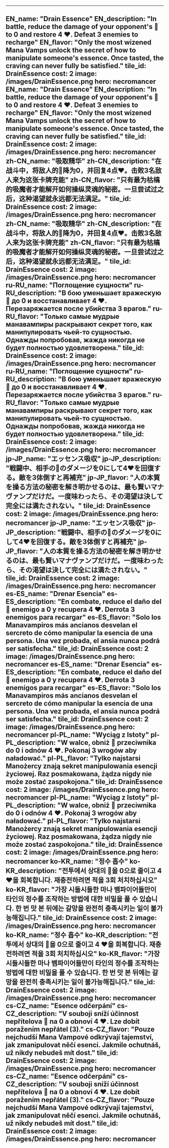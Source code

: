 ---

EN_name: "Drain Essence"
EN_description: "In battle, reduce the damage of your opponent's 🔸 to 0 and restore 4 ❤️. Defeat 3 enemies to recharge"
EN_flavor: "Only the most wizened Mana Vamps unlock the secret of how to manipulate someone's essence. Once tasted, the craving can never fully be satisfied."
tile_id: DrainEssence
cost: 2
image: /images/DrainEssence.png
hero: necromancer
EN_name: "Drain Essence"
EN_description: "In battle, reduce the damage of your opponent's 🔸 to 0 and restore 4 ❤️. Defeat 3 enemies to recharge"
EN_flavor: "Only the most wizened Mana Vamps unlock the secret of how to manipulate someone's essence. Once tasted, the craving can never fully be satisfied."
tile_id: DrainEssence
cost: 2
image: /images/DrainEssence.png
hero: necromancer
zh-CN_name: "吸取精华"
zh-CN_description: "在战斗中，将敌人的🔸降为0，并回复4点❤️。击败3名敌人来为这张卡牌充能"
zh-CN_flavor: "只有最为枯槁的吸魔者才能解开如何操纵灵魂的秘密。一旦尝试过之后，这种渴望就永远都无法满足。"
tile_id: DrainEssence
cost: 2
image: /images/DrainEssence.png
hero: necromancer
zh-CN_name: "吸取精华"
zh-CN_description: "在战斗中，将敌人的🔸降为0，并回复4点❤️。击败3名敌人来为这张卡牌充能"
zh-CN_flavor: "只有最为枯槁的吸魔者才能解开如何操纵灵魂的秘密。一旦尝试过之后，这种渴望就永远都无法满足。"
tile_id: DrainEssence
cost: 2
image: /images/DrainEssence.png
hero: necromancer
ru-RU_name: "Поглощение сущности"
ru-RU_description: "В бою уменьшает вражескую 🔸 до 0 и восстанавливает 4 ❤️. Перезаряжается после убийства 3 врагов."
ru-RU_flavor: "Только самые мудрые манавампиры раскрывают секрет того, как манипулировать чьей-то сущностью. Однажды попробовав, жажда никогда не будет полностью удовлетворена."
tile_id: DrainEssence
cost: 2
image: /images/DrainEssence.png
hero: necromancer
ru-RU_name: "Поглощение сущности"
ru-RU_description: "В бою уменьшает вражескую 🔸 до 0 и восстанавливает 4 ❤️. Перезаряжается после убийства 3 врагов."
ru-RU_flavor: "Только самые мудрые манавампиры раскрывают секрет того, как манипулировать чьей-то сущностью. Однажды попробовав, жажда никогда не будет полностью удовлетворена."
tile_id: DrainEssence
cost: 2
image: /images/DrainEssence.png
hero: necromancer
jp-JP_name: "エッセンス吸収"
jp-JP_description: "戦闘中、相手の🔸のダメージを0にして4❤️を回復する。敵を3体倒すと再補充"
jp-JP_flavor: "人の本質を操る方法の秘密を解き明かせるのは、最も賢いマナヴァンプだけだ。一度味わったら、その渇望は決して完全には満たされない。"
tile_id: DrainEssence
cost: 2
image: /images/DrainEssence.png
hero: necromancer
jp-JP_name: "エッセンス吸収"
jp-JP_description: "戦闘中、相手の🔸のダメージを0にして4❤️を回復する。敵を3体倒すと再補充"
jp-JP_flavor: "人の本質を操る方法の秘密を解き明かせるのは、最も賢いマナヴァンプだけだ。一度味わったら、その渇望は決して完全には満たされない。"
tile_id: DrainEssence
cost: 2
image: /images/DrainEssence.png
hero: necromancer
es-ES_name: "Drenar Esencia"
es-ES_description: "En combate, reduce el daño del 🔸 enemigo a 0 y recupera 4 ❤️. Derrota 3 enemigos para recargar"
es-ES_flavor: "Solo los Manavampiros más ancianos desvelan el sercreto de cómo manipular la esencia de una persona. Una vez probada, el ansia nunca podrá ser satisfecha."
tile_id: DrainEssence
cost: 2
image: /images/DrainEssence.png
hero: necromancer
es-ES_name: "Drenar Esencia"
es-ES_description: "En combate, reduce el daño del 🔸 enemigo a 0 y recupera 4 ❤️. Derrota 3 enemigos para recargar"
es-ES_flavor: "Solo los Manavampiros más ancianos desvelan el sercreto de cómo manipular la esencia de una persona. Una vez probada, el ansia nunca podrá ser satisfecha."
tile_id: DrainEssence
cost: 2
image: /images/DrainEssence.png
hero: necromancer
pl-PL_name: "Wyciąg z Istoty"
pl-PL_description: "W walce, obniż 🔸 przeciwnika do 0 i odnów 4 ❤️. Pokonaj 3 wrogów aby naładować."
pl-PL_flavor: "Tylko najstarsi Manożercy znają sekret manipulowania esencji życiowej. Raz posmakowana, żądza nigdy nie może zostać zaspokojona."
tile_id: DrainEssence
cost: 2
image: /images/DrainEssence.png
hero: necromancer
pl-PL_name: "Wyciąg z Istoty"
pl-PL_description: "W walce, obniż 🔸 przeciwnika do 0 i odnów 4 ❤️. Pokonaj 3 wrogów aby naładować."
pl-PL_flavor: "Tylko najstarsi Manożercy znają sekret manipulowania esencji życiowej. Raz posmakowana, żądza nigdy nie może zostać zaspokojona."
tile_id: DrainEssence
cost: 2
image: /images/DrainEssence.png
hero: necromancer
ko-KR_name: "정수 흡수"
ko-KR_description: "전투에서 상대의 🔸을 0으로 줄이고 4 ❤️을 회복합니다. 재충전하려면 적을 3회 처치하십시오"
ko-KR_flavor: "가장 시들시들한 마나 뱀파이어들만이 타인의 정수를 조작하는 방법에 대한 비밀을 풀 수 있습니다. 한 번 맛 본 뒤에는 갈망을 완전히 충족시키는 일이 불가능해집니다."
tile_id: DrainEssence
cost: 2
image: /images/DrainEssence.png
hero: necromancer
ko-KR_name: "정수 흡수"
ko-KR_description: "전투에서 상대의 🔸을 0으로 줄이고 4 ❤️을 회복합니다. 재충전하려면 적을 3회 처치하십시오"
ko-KR_flavor: "가장 시들시들한 마나 뱀파이어들만이 타인의 정수를 조작하는 방법에 대한 비밀을 풀 수 있습니다. 한 번 맛 본 뒤에는 갈망을 완전히 충족시키는 일이 불가능해집니다."
tile_id: DrainEssence
cost: 2
image: /images/DrainEssence.png
hero: necromancer
cs-CZ_name: "Esence odčerpání"
cs-CZ_description: "V souboji sníží účinnost nepřítelova 🔸 na 0 a obnoví 4 ❤️. Lze dobít poražením nepřátel (3)."
cs-CZ_flavor: "Pouze nejchudší Mana Vampové odkrývají tajemství, jak zmanipulovat něčí esenci. Jakmile ochutnáš, už nikdy nebudeš mít dost."
tile_id: DrainEssence
cost: 2
image: /images/DrainEssence.png
hero: necromancer
cs-CZ_name: "Esence odčerpání"
cs-CZ_description: "V souboji sníží účinnost nepřítelova 🔸 na 0 a obnoví 4 ❤️. Lze dobít poražením nepřátel (3)."
cs-CZ_flavor: "Pouze nejchudší Mana Vampové odkrývají tajemství, jak zmanipulovat něčí esenci. Jakmile ochutnáš, už nikdy nebudeš mít dost."
tile_id: DrainEssence
cost: 2
image: /images/DrainEssence.png
hero: necromancer
---